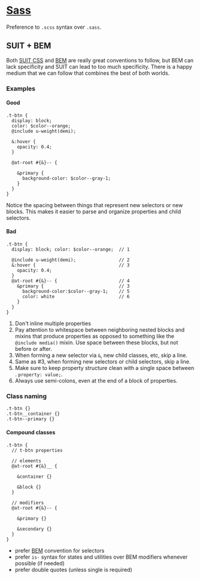 # [Sass](http://sass-lang.com)

Preference to `.scss` syntax over `.sass`.

## SUIT + BEM

Both [SUIT CSS][1] and [BEM][2] are really great conventions to follow, but BEM can lack specificity and SUIT can lead to too much specificity. There is a happy medium that we can follow that combines the best of both worlds.

### Examples

#### Good
```
.t-btn {
  display: block;
  color: $color--orange;
  @include u-weight(demi);

  &:hover {
    opacity: 0.4;
  }

  @at-root #{&}-- {

    &primary {
      background-color: $color--gray-1;
    }
  }
}
```

Notice the spacing between things that represent new selectors or new blocks. This makes it easier to parse and organize properties and child selectors.

#### Bad
```
.t-btn {
  display: block; color: $color--orange;  // 1

  @include u-weight(demi);                // 2
  &:hover {                               // 3
    opacity: 0.4;
  }
  @at-root #{&}-- {                       // 4
    &primary {                            // 3
      background-color:$color--gray-1;    // 5
      color: white                        // 6
    }
  }
}
```
1. Don't inline multiple properties
2. Pay attention to whitespace between neighboring nested blocks and mixins that produce properties as opposed to something like the `@include media()` mixin. Use space between these blocks, but not before or after.
3. When forming a new selector via `&`, new child classes, etc, skip a line.
4. Same as #3, when forming new selectors or child selectors, skip a line.
5. Make sure to keep property structure clean with a single space between . `property: value;`.
6. Always use semi-colons, even at the end of a block of properties.

### Class naming
```
.t-btn {}
.t-btn__container {}
.t-btn--primary {}
```

#### Compound classes

```
.t-btn {
  // t-btn properties

  // elements
  @at-root #{&}__ {

    &container {}

    &block {}
  }

  // modifiers
  @at-root #{&}-- {

    &primary {}

    &secondary {}
  }
}
```

* prefer [BEM][3] convention for selectors
* prefer `is-` syntax for states and utilities over BEM modifiers whenever possible (if needed)
* prefer double quotes (unless single is required)

[1]: https://suitcss.github.io/
[2]: http://getbem.com/introduction/
[3]: http://csswizardry.com/2013/01/mindbemding-getting-your-head-round-bem-syntax/
